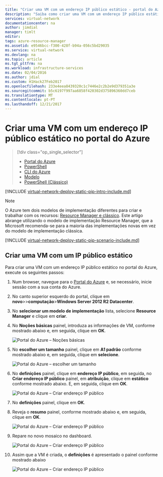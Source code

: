 ```yaml
---
title: "Criar uma VM com um endereço IP público estático - portal do Azure | Microsoft Docs"
description: "Saiba como criar uma VM com um endereço IP público estático no portal do Azure."
services: virtual-network
documentationcenter: na
author: jimdial
manager: timlt
editor: 
tags: azure-resource-manager
ms.assetid: e9546bcc-f300-428f-b94a-056c5bd29035
ms.service: virtual-network
ms.devlang: na
ms.topic: article
ms.tgt_pltfrm: na
ms.workload: infrastructure-services
ms.date: 02/04/2016
ms.author: jdial
ms.custom: H1Hack27Feb2017
ms.openlocfilehash: 233e4eea8439320c1c7446e2c2b2e9d379351a3e
ms.sourcegitcommit: b5c6197f997aa6858f420302d375896360dd7ceb
ms.translationtype: MT
ms.contentlocale: pt-PT
ms.lasthandoff: 12/21/2017
---
```

# <a name="create-a-vm-with-a-static-public-ip-address-using-the-azure-portal"></a>Criar uma VM com um endereço IP público estático no portal do Azure

> [!div class="op_single_selector"]
> * [Portal do Azure](virtual-network-deploy-static-pip-arm-portal.md)
> * [PowerShell](virtual-network-deploy-static-pip-arm-ps.md)
> * [CLI do Azure](virtual-network-deploy-static-pip-arm-cli.md)
> * [Modelo](virtual-network-deploy-static-pip-arm-template.md)
> * [PowerShell (Clássico)](virtual-networks-reserved-public-ip.md)

[!INCLUDE [virtual-network-deploy-static-pip-intro-include.md](../../includes/virtual-network-deploy-static-pip-intro-include.md)]

> [!NOTE]
> O Azure tem dois modelos de implementação diferentes para criar e trabalhar com os recursos: [Resource Manager e clássico](../resource-manager-deployment-model.md). Este artigo abrange utilizando o modelo de implementação Resource Manager, que a Microsoft recomenda-se para a maioria das implementações novas em vez do modelo de implementação clássica.

[!INCLUDE [virtual-network-deploy-static-pip-scenario-include.md](../../includes/virtual-network-deploy-static-pip-scenario-include.md)]

## <a name="create-a-vm-with-a-static-public-ip"></a>Criar uma VM com um IP público estático

Para criar uma VM com um endereço IP público estático no portal do Azure, execute os seguintes passos:

1. Num browser, navegue para o [Portal do Azure](https://portal.azure.com) e, se necessário, inicie sessão com a sua conta do Azure.
2. No canto superior esquerdo do portal, clique em **novo**>>**computação**>**Windows Server 2012 R2 Datacenter**.
3. No **selecionar um modelo de implementação** lista, selecione **Resource Manager** e clique em **criar**.
4. No **Noções básicas** painel, introduza as informações de VM, conforme mostrado abaixo e, em seguida, clique em **OK**.
   
    ![Portal do Azure – Noções básicas](./media/virtual-network-deploy-static-pip-arm-portal/figure1.png)
5. No **escolher um tamanho** painel, clique em **A1 padrão** conforme mostrado abaixo e, em seguida, clique em **selecione**.
   
    ![Portal do Azure – escolher um tamanho](./media/virtual-network-deploy-static-pip-arm-portal/figure2.png)
6. No **definições** painel, clique em **endereço IP público**, em seguida, no **Criar endereço IP público** painel, em **atribuição**, clique em **estático** conforme mostrado abaixo. E, em seguida, clique em **OK**.
   
    ![Portal do Azure – Criar endereço IP público](./media/virtual-network-deploy-static-pip-arm-portal/figure3.png)
7. No **definições** painel, clique em **OK**.
8. Reveja o **resumo** painel, conforme mostrado abaixo e, em seguida, clique em **OK**.
   
    ![Portal do Azure – Criar endereço IP público](./media/virtual-network-deploy-static-pip-arm-portal/figure4.png)
9. Repare no novo mosaico no dashboard.
   
    ![Portal do Azure – Criar endereço IP público](./media/virtual-network-deploy-static-pip-arm-portal/figure5.png)
10. Assim que a VM é criada, o **definições** é apresentado o painel conforme mostrado abaixo
    
    ![Portal do Azure – Criar endereço IP público](./media/virtual-network-deploy-static-pip-arm-portal/figure6.png)

